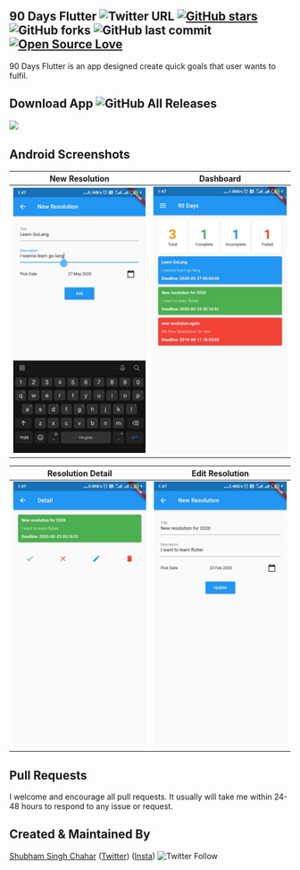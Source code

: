 ## 90 Days Flutter ![Twitter URL](https://img.shields.io/twitter/url?style=social&url=https%3A%2F%2Ftwitter.com%2Fthefallenmerc) [![GitHub stars](https://img.shields.io/github/stars/thefallenmerc/90days-flutter?style=social)](https://github.com/login?return_to=%2Fthefallenmerc%90days-flutter) ![GitHub forks](https://img.shields.io/github/forks/thefallenmerc/90days-flutter?style=social) ![GitHub last commit](https://img.shields.io/github/last-commit/thefallenmerc/90days-flutter) [![Open Source Love](https://badges.frapsoft.com/os/v2/open-source.svg?v=103)](https://github.com/thefallenmerc/90days-flutter) 

90 Days Flutter is an app designed create quick goals that user wants to fulfil.

## Download App ![GitHub All Releases](https://img.shields.io/github/downloads/thefallenmerc/90days-flutter/total?color=green)
<a href="https://github.com/thefallenmerc/90days-flutter/releases/download/v1.0.0/app-release.apk"><img src="https://playerzon.com/asset/download.png" width="200"></img></a>

## Android Screenshots

  New Resolution              |   Dashboard 
:-------------------------:|:-------------------------:
![](https://github.com/thefallenmerc/90days-flutter/blob/master/screenshots/screenshot_4.jpeg?raw=true)|![](https://github.com/thefallenmerc/90days-flutter/blob/master/screenshots/screenshot_3.jpeg?raw=true)

 Resolution Detail              |  Edit Resolution 
:-------------------------:|:-------------------------:
![](https://github.com/thefallenmerc/90days-flutter/blob/master/screenshots/screenshot_2.jpeg?raw=true)|![](https://github.com/thefallenmerc/90days-flutter/blob/master/screenshots/screenshot_1.jpeg?raw=true)

## Pull Requests

I welcome and encourage all pull requests. It usually will take me within 24-48 hours to respond to any issue or request.

## Created & Maintained By

[Shubham Singh Chahar](https://github.com/thefallenmerc) ([Twitter](https://www.twitter.com/thefallenmerc))
([Insta](https://www.instagram.com/alphamerc))  ![Twitter Follow](https://img.shields.io/twitter/follow/thefallenmerc?style=social)
